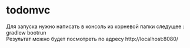 # todomvc
Для запуска нужно написать в консоль из корневой папки следущее : gradlew bootrun </br>
Результат можно будет посмотреть по адресу http://localhost:8080/
